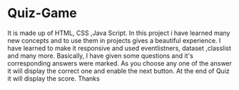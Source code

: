 # Quiz-Game
It is made up of HTML, CSS ,Java Script.
In this project i have learned many new concepts and to use them in projects gives a beautiful experience.
I have learned to make it responsive and used eventlistners, dataset ,classlist and many more.
Basically, I have given some questions and it's corresponding answers were marked.
As you choose any one of the answer it will display the correct one and enable the next button.
At the end of Quiz it will display the score.
Thanks
